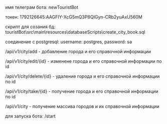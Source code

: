 имя телеграм бота: newTouristBot

токен: 1792126645:AAGFIY-XcG5mQ3P8QIGyn-CRb2yuAxU560M


скрипт для созания бд: touristBot\src\main\resources\databaseScripts\create_city_book.sql


соединение с postgresql: username: postgres, password: sa

                         
/api/v1/city/add - добавление города и его справочной информации

/api/v1/city/edit/{id} - изменене города и его справочной информации по id

/api/v1/city/delete/{id} - удаление города и его справочной информации по id

/api/v1/city/take/{id} - получение города и его справочной информации по id

/api/v1/city - получение массива городов и их справочной информации

                         
для запуска бота: /start

